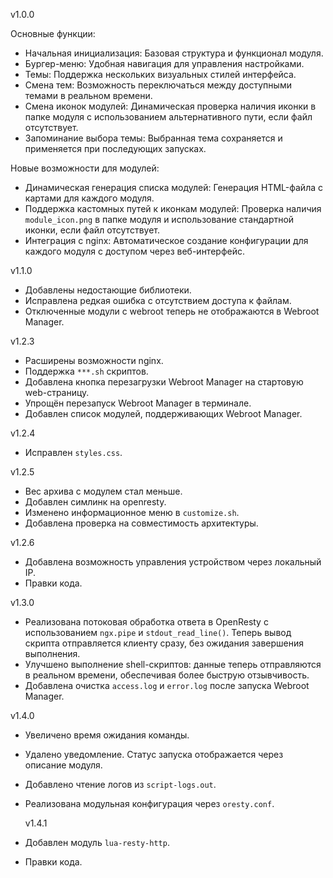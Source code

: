 v1.0.0

Основные функции:
- Начальная инициализация: Базовая структура и функционал модуля.
- Бургер-меню: Удобная навигация для управления настройками.
- Темы: Поддержка нескольких визуальных стилей интерфейса.
- Смена тем: Возможность переключаться между доступными темами в реальном времени.
- Смена иконок модулей: Динамическая проверка наличия иконки в папке модуля с использованием альтернативного пути, если файл отсутствует.
- Запоминание выбора темы: Выбранная тема сохраняется и применяется при последующих запусках.

Новые возможности для модулей:
- Динамическая генерация списка модулей: Генерация HTML-файла с картами для каждого модуля.
- Поддержка кастомных путей к иконкам модулей: Проверка наличия `module_icon.png` в папке модуля и использование стандартной иконки, если файл отсутствует.
- Интеграция с nginx: Автоматическое создание конфигурации для каждого модуля с доступом через веб-интерфейс.

v1.1.0

- Добавлены недостающие библиотеки.
- Исправлена редкая ошибка с отсутствием доступа к файлам.
- Отключенные модули с webroot теперь не отображаются в Webroot Manager.

v1.2.3

- Расширены возможности nginx.
- Поддержка `***.sh` скриптов.
- Добавлена кнопка перезагрузки Webroot Manager на стартовую web-страницу.
- Упрощён перезапуск Webroot Manager в терминале.
- Добавлен список модулей, поддерживающих Webroot Manager.

v1.2.4

- Исправлен `styles.css`.

v1.2.5

- Вес архива с модулем стал меньше.
- Добавлен симлинк на openresty.
- Изменено информационное меню в `customize.sh`.
- Добавлена проверка на совместимость архитектуры.

v1.2.6

- Добавлена возможность управления устройством через локальный IP.
- Правки кода.

v1.3.0

- Реализована потоковая обработка ответа в OpenResty с использованием `ngx.pipe` и `stdout_read_line()`. Теперь вывод скрипта отправляется клиенту сразу, без ожидания завершения выполнения.  
- Улучшено выполнение shell-скриптов: данные теперь отправляются в реальном времени, обеспечивая более быструю отзывчивость. 
- Добавлена очистка `access.log` и `error.log` после запуска Webroot Manager.

v1.4.0

- Увеличено время ожидания команды.
- Удалено уведомление. Статус запуска отображается через описание модуля.
- Добавлено чтение логов из `script-logs.out`.
- Реализована модульная конфигурация через `oresty.conf`.

  v1.4.1
  
- Добавлен модуль `lua-resty-http`.
  
- Правки кода.
